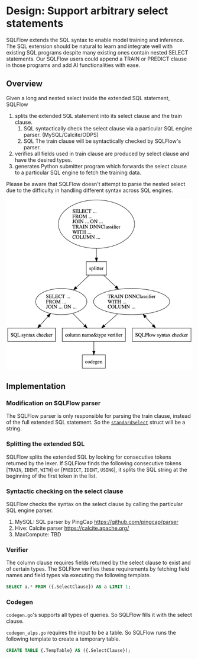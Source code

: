 # Design: Support arbitrary select statements

SQLFlow extends the SQL syntax to enable model training and inference. The SQL extension should be natural to learn and
integrate well with existing SQL programs despite many existing ones contain nested SELECT statements. Our SQLFlow
users could append a TRAIN or PREDICT clause in those programs and add AI functionalities with ease.

## Overview

Given a long and nested select inside the extended SQL statement, SQLFlow

1. splits the extended SQL statement into its select clause and the train clause.
    1. SQL syntactically check the select clause via a particular SQL engine parser. (MySQL/Calcite/ODPS)
    1. SQL The train clause will be syntactically checked by SQLFlow's parser.
1. verifies all fields used in train clause are produced by select clause and have the desired types.
1. generates Python submitter program which forwards the select clause to a particular SQL engine to fetch the training data.

Please be aware that SQLFlow doesn't attempt to parse the nested select due to the difficulty in handling different
syntax across SQL engines.

![](figures/arbitrary-select.png)

## Implementation

### Modification on SQLFlow parser

The SQLFlow parser is only responsible for parsing the train clause, instead of the full extended SQL statement. So the
[`standardSelect`](https://github.com/sql-machine-learning/sqlflow/blob/158b098cfecf7b12479171b09c12b877ad3fb00b/sql/sql.y#L66-L71)
struct will be a string.

### Splitting the extended SQL

SQLFlow splits the extended SQL by looking for consecutive tokens returned by the lexer. If SQLFlow finds the following consecutive tokens 
[`TRAIN`, `IDENT`, `WITH`] or [`PREDICT`, `IDENT`, `USING`], it splits the SQL string at the beginning of the first token
in the list.

### Syntactic checking on the select clause

SQLFlow checks the syntax on the select clause by calling the particular SQL engine parser.

1. MySQL: SQL parser by PingCap https://github.com/pingcap/parser
1. Hive: Calcite parser https://calcite.apache.org/
1. MaxCompute: TBD

### Verifier

The column clause requires fields returned by the select clause to exist and of certain types. The SQLFlow verifies these
requirements by fetching field names and field types via executing the following template.

```SQL
SELECT a.* FROM ({.SelectClause}) AS a LIMIT 1;
```

### Codegen

`codegen.go`'s supports all types of queries. So SQLFlow fills it with the select clause.

`codegen_alps.go` requires the input to be a table. So SQLFlow runs the following template to create a temporary table.

```SQL
CREATE TABLE {.TempTable} AS ({.SelectClause});
```
